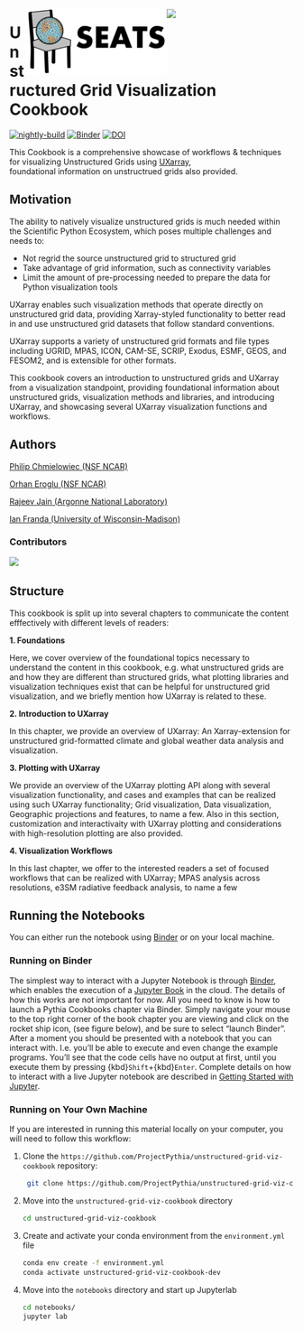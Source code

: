 <p align="center">
  <img style="float: right;" src="https://raijin.ucar.edu/_static/images/logos/ProjectRaijin_Logo.png" width="225" />
  <img style="float: right;" src="https://raw.githubusercontent.com/ProjectPythia/unstructured-grid-viz-cookbook/main/notebooks/images/logos/SEATSLogoTransparent.png" width="250" />
</p>

# Unstructured Grid Visualization Cookbook

[![nightly-build](https://github.com/ProjectPythia/unstructured-grid-viz-cookbook/actions/workflows/nightly-build.yaml/badge.svg)](https://github.com/ProjectPythia/unstructured-grid-viz-cookbook/actions/workflows/nightly-build.yaml)
[![Binder](https://binder.projectpythia.org/badge_logo.svg)](https://binder.projectpythia.org/v2/gh/ProjectPythia/unstructured-grid-viz-cookbook.git/main?labpath=notebooks)
[![DOI](https://zenodo.org/badge/DOI/10.5281/zenodo.10403389.svg)](https://doi.org/10.5281/zenodo.10403389)

This Cookbook is a comprehensive showcase of workflows & techniques for visualizing Unstructured Grids using [UXarray](https://uxarray.readthedocs.io/),  
foundational information on unstructrued grids also provided.

## Motivation

The ability to natively visualize unstructured grids is much needed within the Scientific Python Ecosystem,
which poses multiple challenges and needs to:

- Not regrid the source unstructured grid to structured grid
- Take advantage of grid information, such as connectivity variables
- Limit the amount of pre-processing needed to prepare the data for Python visualization tools

UXarray enables such visualization methods that operate directly on unstructured grid data, providing 
Xarray-styled functionality to better read in and use unstructured grid datasets that follow standard 
conventions.

UXarray supports a variety of unstructured grid formats and file types including UGRID, MPAS, ICON, CAM-SE, 
SCRIP, Exodus, ESMF, GEOS, and FESOM2, and is extensible for other formats.

This cookbook covers an introduction to unstructured grids and UXarray from a visualization standpoint, 
providing foundational information about unstructured grids, visualization methods and libraries, and 
introducing UXarray, and showcasing several UXarray visualization functions and workflows.

## Authors

[Philip Chmielowiec (NSF NCAR)](https://github.com/philipc2)

[Orhan Eroglu (NSF NCAR)](https://github.com/erogluorhan)

[Rajeev Jain (Argonne National Laboratory)](https://github.com/rajeeja)

[Ian Franda (University of Wisconsin-Madison)](https://github.com/ifranda)

### Contributors

<a href="https://github.com/ProjectPythia/unstructured-grid-viz-cookbook/graphs/contributors">
  <img src="https://contrib.rocks/image?repo=ProjectPythia/unstructured-grid-viz-cookbook" />
</a>

## Structure

This cookbook is split up into several chapters to communicate the content efffectively with different 
levels of readers:

**1. Foundations**

Here, we cover overview of the foundational topics necessary to understand the content in this cookbook, 
e.g. what unstructured grids are and how they are different than structured grids, what plotting libraries 
and visualization techniques exist that can be helpful for unstructured grid visualization, and we briefly 
mention how UXarray is related to these.

**2. Introduction to UXarray**

In this chapter, we provide an overview of UXarray: An Xarray-extension for unstructured grid-formatted 
climate and global weather data analysis and visualization.

**3. Plotting with UXarray**

We provide an overview of the UXarray plotting API along with several visualization functionality, and cases 
and examples that can be realized using such UXarray functionality; Grid visualization, Data visualization, 
Geographic projections and features, to name a few. Also in this section, customization and interactivaity 
with UXarray plotting and considerations with high-resolution plotting are also provided.

**4. Visualization Workflows**

In this last chapter, we offer to the interested readers a set of focused workflows that can be realized 
with UXarray; MPAS analysis across resolutions, e3SM radiative feedback analysis, to name a few

## Running the Notebooks

You can either run the notebook using [Binder](https://binder.projectpythia.org/) or on your local machine.

### Running on Binder

The simplest way to interact with a Jupyter Notebook is through
[Binder](https://binder.projectpythia.org/), which enables the execution of a
[Jupyter Book](https://jupyterbook.org) in the cloud. The details of how this works are not
important for now. All you need to know is how to launch a Pythia
Cookbooks chapter via Binder. Simply navigate your mouse to
the top right corner of the book chapter you are viewing and click
on the rocket ship icon, (see figure below), and be sure to select
“launch Binder”. After a moment you should be presented with a
notebook that you can interact with. I.e. you’ll be able to execute
and even change the example programs. You’ll see that the code cells
have no output at first, until you execute them by pressing
{kbd}`Shift`\+{kbd}`Enter`. Complete details on how to interact with
a live Jupyter notebook are described in [Getting Started with
Jupyter](https://foundations.projectpythia.org/foundations/getting-started-jupyter.html).

### Running on Your Own Machine

If you are interested in running this material locally on your computer, you will need to follow this workflow:

1. Clone the `https://github.com/ProjectPythia/unstructured-grid-viz-cookbook` repository:

   ```bash
    git clone https://github.com/ProjectPythia/unstructured-grid-viz-cookbook.git
   ```

1. Move into the `unstructured-grid-viz-cookbook` directory
   ```bash
   cd unstructured-grid-viz-cookbook
   ```
1. Create and activate your conda environment from the `environment.yml` file
   ```bash
   conda env create -f environment.yml
   conda activate unstructured-grid-viz-cookbook-dev
   ```
1. Move into the `notebooks` directory and start up Jupyterlab
   ```bash
   cd notebooks/
   jupyter lab
   ```
